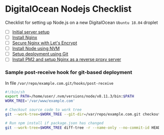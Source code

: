 # DigitalOcean Nodejs Checklist
Checklist for setting up Node.js on a new DigitalOcean ```Ubuntu 18.04``` droplet

- [ ] [Initial server setup](https://www.digitalocean.com/community/tutorials/initial-server-setup-with-ubuntu-18-04)
- [ ] [Install Nginx](https://www.digitalocean.com/community/tutorials/how-to-install-nginx-on-ubuntu-18-04)
- [ ] [Secure Nginx with Let's Encrypt](https://www.digitalocean.com/community/tutorials/how-to-secure-nginx-with-let-s-encrypt-on-ubuntu-18-04)
- [ ] [Install Node using NVM](https://www.digitalocean.com/community/tutorials/how-to-install-node-js-on-ubuntu-18-04)
- [ ] [Setup deployment using Git](https://www.youtube.com/watch?v=9qIK8ZC9BnU)
- [ ] [Install PM2 and setup Nginx as a reverse proxy server](https://www.digitalocean.com/community/tutorials/how-to-set-up-a-node-js-application-for-production-on-ubuntu-18-04)

### Sample post-receive hook for git-based deployment

In file ```/var/repo/example.com.git/hooks/post-receive```

```bash
#!/bin/sh
export PATH=/home/user/.nvm/versions/node/v8.11.3/bin:$PATH
WORK_TREE='/var/www/example.com'

# Checkout source code to work tree
git --work-tree=$WORK_TREE --git-dir=/var/repo/example.com.git checkout -f

# Run npm install if package.json has changed
git --work-tree=$WORK_TREE diff-tree -r --name-only --no-commit-id HEAD~1 HEAD | grep --quiet -w package.json && cd $WORK_TREE; npm install
```
